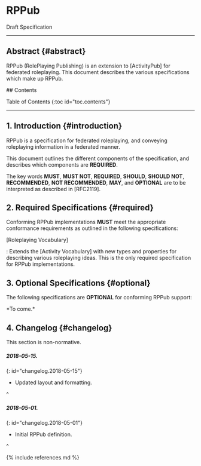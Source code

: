 #  RPPub
Draft Specification

 - - -

##  Abstract  {#abstract}

RPPub (RolePlaying Publishing) is an extension to [ActivityPub] for federated roleplaying.
This document describes the various specifications which make up RPPub.

<nav id="toc" markdown="block">
##  Contents

+ Table of Contents
{:toc id="toc.contents"}
</nav>

 - - -

##  1. Introduction  {#introduction}

RPPub is a specification for federated roleplaying, and conveying roleplaying information in a federated manner.

This document outlines the different components of the specification, and describes which components are **REQUIRED**.

The key words **MUST**, **MUST NOT**, **REQUIRED**, **SHOULD**, **SHOULD NOT**, **RECOMMENDED**, **NOT RECOMMENDED**, **MAY**, and **OPTIONAL** are to be interpreted as described in [RFC2119].

##  2. Required Specifications  {#required}

Conforming RPPub implementations **MUST** meet the appropriate conformance requirements as outlined in the following specifications:

[Roleplaying Vocabulary]

:   Extends the [Activity Vocabulary] with new types and properties for describing various roleplaying ideas.
    This is the only required specification for RPPub implementations.

##  3. Optional Specifications  {#optional}

The following specifications are **OPTIONAL** for conforming RPPub support:

<div role="note" markdown="block">
*To come.*
</div>

##  4. Changelog  {#changelog}

<div role="note" markdown="block">
This section is non-normative.
</div>

#####  2018-05-15.
{: id="changelog.2018-05-15"}

 +  Updated layout and formatting.

^

#####  2018-05-01.
{: id="changelog.2018-05-01"}

 +  Initial RPPub definition.

^


{% include references.md %}

